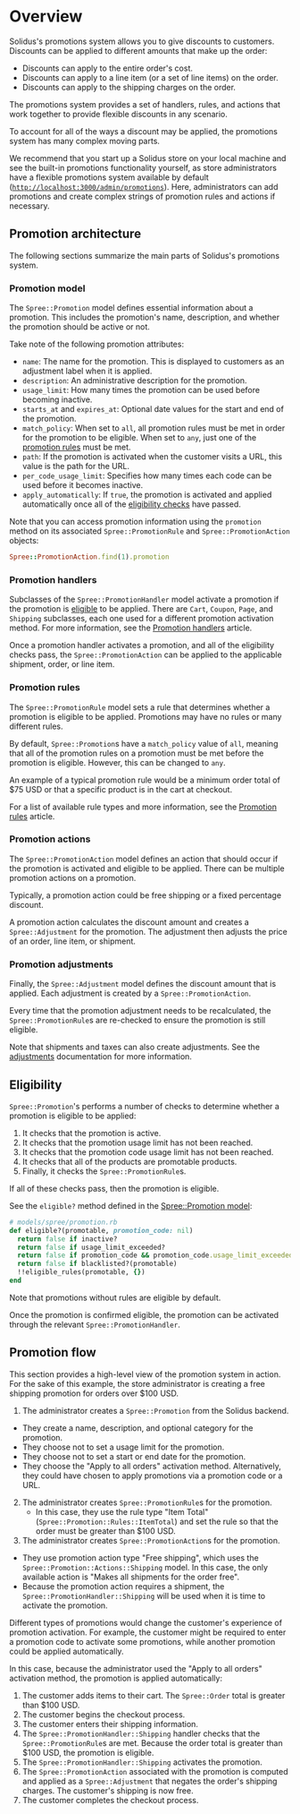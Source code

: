 # Overview

Solidus's promotions system allows you to give discounts to customers. Discounts
can be applied to different amounts that make up the order: 

- Discounts can apply to the entire order's cost.
- Discounts can apply to a line item (or a set of line items) on the order.
- Discounts can apply to the shipping charges on the order.

The promotions system provides a set of handlers, rules, and actions that work
together to provide flexible discounts in any scenario.

To account for all of the ways a discount may be applied, the promotions system
has many complex moving parts.

We recommend that you start up a Solidus store on your local machine and see the
built-in promotions functionality yourself, as store administrators have a
flexible promotions system available by default
([`http://localhost:3000/admin/promotions`][promotions-admin]). Here,
administrators can add promotions and create complex strings of promotion rules
and actions if necessary.

[promotions-admin]: http://localhost:3000/admin/promotions

## Promotion architecture

The following sections summarize the main parts of Solidus's promotions system.

<!-- TODO:
  Currently there is no documentation about `Spree::PromotionCode`s activating
  promotions using a URL.
-->

### Promotion model

The `Spree::Promotion` model defines essential information about a promotion.
This includes the promotion's name, description, and whether the promotion
should be active or not.

Take note of the following promotion attributes:

- `name`: The name for the promotion. This is displayed to customers as an
  adjustment label when it is applied.
- `description`: An administrative description for the promotion.
- `usage_limit`: How many times the promotion can be used before becoming
  inactive.
- `starts_at` and `expires_at`: Optional date values for the start and end of
  the promotion.
- `match_policy`: When set to `all`, all promotion rules must be met in order
  for the promotion to be eligible. When set to `any`, just one of the
  [promotion rules](#promotion-rules) must be met.
- `path`: If the promotion is activated when the customer visits a URL, this
  value is the path for the URL.
- `per_code_usage_limit`: Specifies how many times each code can be used before
  it becomes inactive.
- `apply_automatically`: If `true`, the promotion is activated and applied
  automatically once all of the [eligibility checks](#eligibility) have passed.

Note that you can access promotion information using the `promotion` method on
its associated `Spree::PromotionRule` and `Spree::PromotionAction` objects:

```ruby
Spree::PromotionAction.find(1).promotion
```

### Promotion handlers

Subclasses of the `Spree::PromotionHandler` model activate a promotion if the
promotion is [eligible](#eligibility) to be applied. There are `Cart`, `Coupon`,
`Page`, and `Shipping` subclasses, each one used for a different promotion
activation method. For more information, see the [Promotion
handlers][promotion-handlers] article.

Once a promotion handler activates a promotion, and all of the eligibility
checks pass, the `Spree::PromotionAction` can be applied to the applicable
shipment, order, or line item.

[promotion-handlers]: promotion-handlers.html

### Promotion rules

The `Spree::PromotionRule` model sets a rule that determines whether a promotion
is eligible to be applied. Promotions may have no rules or many different rules.

By default, `Spree::Promotion`s have a `match_policy` value of `all`, meaning
that all of the promotion rules on a promotion must be met before the promotion
is eligible. However, this can be changed to `any`.

An example of a typical promotion rule would be a minimum order total of $75
USD or that a specific product is in the cart at checkout.

For a list of available rule types and more information, see the
[Promotion rules][promotion-rules] article.

[promotion-rules]: promotion-rules.html

### Promotion actions

The `Spree::PromotionAction` model defines an action that should occur if the
promotion is activated and eligible to be applied. There can be multiple
promotion actions on a promotion.

Typically, a promotion action could be free shipping or a fixed percentage
discount.

A promotion action calculates the discount amount and creates a
`Spree::Adjustment` for the promotion. The adjustment then adjusts the price of
an order, line item, or shipment.

### Promotion adjustments

Finally, the `Spree::Adjustment` model defines the discount amount that is
applied. Each adjustment is created by a `Spree::PromotionAction`.

Every time that the promotion adjustment needs to be recalculated, the
`Spree::PromotionRule`s are re-checked to ensure the promotion is still
eligible.

Note that shipments and taxes can also create adjustments. See the [adjustments][adjustments]
documentation for more information.

[adjustments]: ../adjustments/overview.html

## Eligibility

`Spree::Promotion`'s performs a number of checks to determine whether a
promotion is eligible to be applied:

1. It checks that the promotion is active.
2. It checks that the promotion usage limit has not been reached.
3. It checks that the  promotion code usage limit has not been reached.
4. It checks that all of the products are promotable products.
5. Finally, it checks the `Spree::PromotionRule`s.

If all of these checks pass, then the promotion is eligible.

See the `eligible?` method defined in the [Spree::Promotion
model][spree-promotion]:

```ruby
# models/spree/promotion.rb
def eligible?(promotable, promotion_code: nil)
  return false if inactive?
  return false if usage_limit_exceeded?
  return false if promotion_code && promotion_code.usage_limit_exceeded?
  return false if blacklisted?(promotable)
  !!eligible_rules(promotable, {})
end
```

Note that promotions without rules are eligible by default.

Once the promotion is confirmed eligible, the promotion can be activated through
the relevant `Spree::PromotionHandler`.

[spree-promotion]: https://github.com/solidusio/solidus/blob/master/core/app/models/spree/promotion.rb

## Promotion flow

This section provides a high-level view of the promotion system in action. For
the sake of this example, the store administrator is creating a free shipping
promotion for orders over $100 USD.

1. The administrator creates a `Spree::Promotion` from the Solidus backend.
  - They create a name, description, and optional category for the promotion.
  - They choose not to set a usage limit for the promotion.
  - They choose not to set a start or end date for the promotion.
  - They choose the "Apply to all orders" activation method. Alternatively, they
    could have chosen to apply promotions via a promotion code or a URL.
2. The administrator creates `Spree::PromotionRule`s for the promotion.
   - In this case, they use the rule type "Item Total"
     (`Spree::Promotion::Rules::ItemTotal`) and set the rule so that the
     order must be greater than $100 USD.
3. The administrator creates `Spree::PromotionAction`s for the promotion.
  - They use promotion action type "Free shipping", which uses the
    `Spree::Promotion::Actions::Shipping` model. In this case, the only
    available action is "Makes all shipments for the order free".
  - Because the promotion action requires a shipment, the
    `Spree::PromotionHandler::Shipping` will be used when it is time to activate
    the promotion.

Different types of promotions would change the customer's experience of
promotion activation. For example, the customer might be required to enter a
promotion code to activate some promotions, while another promotion could be
applied automatically.

In this case, because the administrator used the "Apply to all orders"
activation method, the promotion is applied automatically:

1. The customer adds items to their cart. The `Spree::Order` total is greater
   than $100 USD.
2. The customer begins the checkout process.
3. The customer enters their shipping information.
4. The `Spree::PromotionHandler::Shipping` handler checks that the
   `Spree::PromotionRule`s are met. Because the order total is
   greater than $100 USD, the promotion is eligible.
5. The `Spree::PromotionHandler::Shipping` activates the promotion.
6. The `Spree::PromotionAction` associated with the promotion is computed and
   applied as a `Spree::Adjustment` that negates the order's shipping charges.
   The customer's shipping is now free.
7. The customer completes the checkout process.
